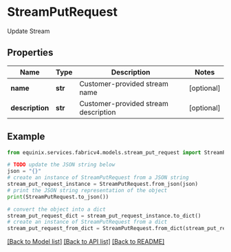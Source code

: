 # StreamPutRequest

Update Stream

## Properties

Name | Type | Description | Notes
------------ | ------------- | ------------- | -------------
**name** | **str** | Customer-provided stream name | [optional] 
**description** | **str** | Customer-provided stream description | [optional] 

## Example

```python
from equinix.services.fabricv4.models.stream_put_request import StreamPutRequest

# TODO update the JSON string below
json = "{}"
# create an instance of StreamPutRequest from a JSON string
stream_put_request_instance = StreamPutRequest.from_json(json)
# print the JSON string representation of the object
print(StreamPutRequest.to_json())

# convert the object into a dict
stream_put_request_dict = stream_put_request_instance.to_dict()
# create an instance of StreamPutRequest from a dict
stream_put_request_from_dict = StreamPutRequest.from_dict(stream_put_request_dict)
```
[[Back to Model list]](../README.md#documentation-for-models) [[Back to API list]](../README.md#documentation-for-api-endpoints) [[Back to README]](../README.md)


